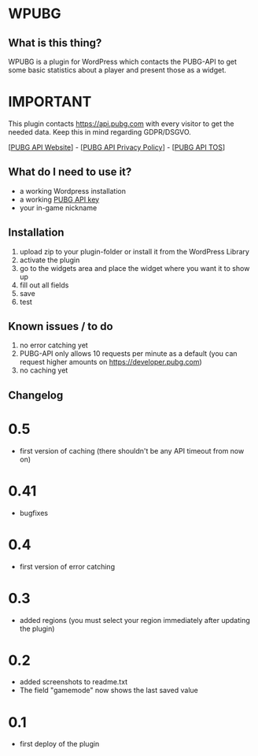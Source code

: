 # WPUBG
## What is this thing?
WPUBG is a plugin for WordPress which contacts the PUBG-API to get some basic statistics about a player and present those as a widget.

# IMPORTANT
This plugin contacts https://api.pubg.com with every visitor to get the needed data.
Keep this in mind regarding GDPR/DSGVO.

[[PUBG API Website](https://developer.pubg.com)] - 
[[PUBG API Privacy Policy](https://developer.pubg.com/privacy_policy)] - 
[[PUBG API TOS](https://developer.pubg.com/tos?locale=en)]

## What do I need to use it?
* a working Wordpress installation
* a working [PUBG API key](https://developer.pubg.com)
* your in-game nickname

## Installation
1. upload zip to your plugin-folder or install it from the WordPress Library
2. activate the plugin
3. go to the widgets area and place the widget where you want it to show up
4. fill out all fields
5. save
6. test

## Known issues / to do
1. no error catching yet
2. PUBG-API only allows 10 requests per minute as a default (you can request higher amounts on https://developer.pubg.com)
3. no caching yet

## Changelog
# 0.5
* first version of caching (there shouldn't be any API timeout from now on)

# 0.41
* bugfixes

# 0.4
* first version of error catching

# 0.3
* added regions (you must select your region immediately after updating the plugin)

# 0.2
* added screenshots to readme.txt
* The field "gamemode" now shows the last saved value
 
# 0.1
* first deploy of the plugin
